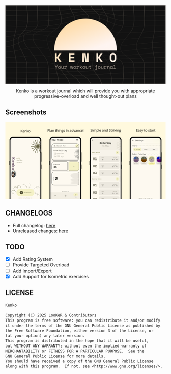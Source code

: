 <div align="center">

<img width="" src="metadata/en-US/images/featureGraphic.png" alt="Kenko" align="center">

Kenko is a workout journal which will provide you with appropriate progressive-overload and well
thought-out plans

</div>

<div align="left">

## Screenshots

<img src="metadata/en-US/images/phoneScreenshots/1.png" width="25%" /><img src="metadata/en-US/images/phoneScreenshots/2.png" width="25%" /><img src="metadata/en-US/images/phoneScreenshots/3.png" width="25%" /><img src="metadata/en-US/images/phoneScreenshots/4.png" width="25%" />

## CHANGELOGS
- Full changelog: [here](https://github.com/Iamlooker/Kenko/blob/main/CHANGELOG.md)
- Unreleased changes: [here](https://github.com/Iamlooker/Kenko/blob/main/CHANGELOG.md#unreleased)

## TODO

- [x] Add Rating System
- [ ] Provide Targeted Overload
- [ ] Add Import/Export
- [x] Add Support for Isometric exercises

## LICENSE

```
Kenko

Copyright (C) 2025 LooKeR & Contributors
This program is free software: you can redistribute it and/or modify
it under the terms of the GNU General Public License as published by
the Free Software Foundation, either version 3 of the License, or
(at your option) any later version.
This program is distributed in the hope that it will be useful,
but WITHOUT ANY WARRANTY; without even the implied warranty of
MERCHANTABILITY or FITNESS FOR A PARTICULAR PURPOSE.  See the
GNU General Public License for more details.
You should have received a copy of the GNU General Public License
along with this program.  If not, see <http://www.gnu.org/licenses/>.
```

</div>
